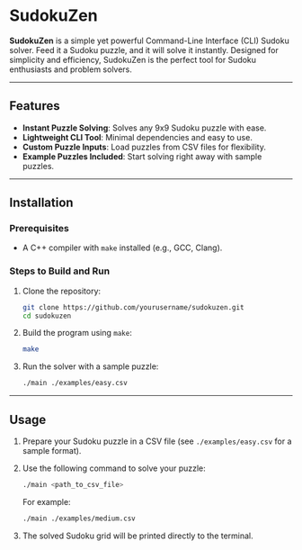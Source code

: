# SudokuZen

**SudokuZen** is a simple yet powerful Command-Line Interface (CLI) Sudoku solver. Feed it a Sudoku puzzle, and it will solve it instantly. Designed for simplicity and efficiency, SudokuZen is the perfect tool for Sudoku enthusiasts and problem solvers.

---

## Features

- **Instant Puzzle Solving**: Solves any 9x9 Sudoku puzzle with ease.
- **Lightweight CLI Tool**: Minimal dependencies and easy to use.
- **Custom Puzzle Inputs**: Load puzzles from CSV files for flexibility.
- **Example Puzzles Included**: Start solving right away with sample puzzles.

---

## Installation

### Prerequisites

- A C++ compiler with `make` installed (e.g., GCC, Clang).

### Steps to Build and Run

1. Clone the repository:  

   ```bash
   git clone https://github.com/yourusername/sudokuzen.git
   cd sudokuzen
   ```

2. Build the program using `make`:  

   ```bash
   make
   ```

3. Run the solver with a sample puzzle:  

   ```bash
   ./main ./examples/easy.csv
   ```

---

## Usage

1. Prepare your Sudoku puzzle in a CSV file (see `./examples/easy.csv` for a sample format).  
2. Use the following command to solve your puzzle:  

   ```bash
   ./main <path_to_csv_file>
   ```  

   For example:  

   ```bash
   ./main ./examples/medium.csv
   ```  

3. The solved Sudoku grid will be printed directly to the terminal.  
